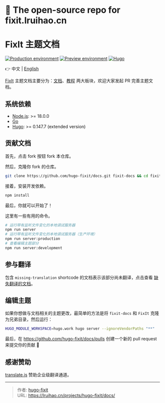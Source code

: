 # 📄 The open-source repo for fixit.lruihao.cn

# FixIt 主题文档

[![Production environment](https://img.shields.io/github/deployments/hugo-fixit/docs/Production?style=flat&label=Production&logo=vercel)](https://fixit.lruihao.cn/)
[![Preview environment](https://img.shields.io/github/deployments/hugo-fixit/docs/Preview?style=flat&label=Preview&logo=vercel)](https://pre.fixit.lruihao.cn/)
[![Hugo](https://img.shields.io/badge/Hugo-%5E0.147.7-ff4088?style=flat&logo=hugo)](https://gohugo.io/)

👉 中文 | [English](README.en.md)

[FixIt](https://github.com/hugo-fixit/FixIt) 主题文档主要分为：[文档](https://fixit.lruihao.cn/zh-cn/documentation/)、[教程](https://fixit.lruihao.cn/zh-cn/guides/) 两大板块，欢迎大家发起 PR 完善主题文档。

## 系统依赖

- [Node.js](https://nodejs.org/): >= 18.0.0
- [Go](https://go.dev/dl/)
- [Hugo](https://gohugo.io/installation/): >= 0.147.7 (extended version)

## 贡献文档

首先，点击 fork 按钮 fork 本仓库。

然后，克隆你 fork 的仓库。

```bash
git clone https://github.com/hugo-fixit/docs.git fixit-docs && cd fixit-docs
```

接着，安装开发依赖。

```bash
npm install
```

最后，你就可以开始了！

这里有一些有用的命令。

```bash
# 运行带有监听文件变化的本地调试服务器
npm run server
# 运行带有监听文件变化的本地调试服务器（生产环境）
npm run server:production
# 查看编辑主题部分
npm run server:development
```

## 参与翻译

包含 `missing-translation` shortcode 的文档表示该部分尚未翻译，点击查看 [缺失翻译的文档](https://github.com/search?q=repo%3Ahugo-fixit%2Fdocs+missing-translation+path%3A%2F%5Econtent%5C%2F%2F&type=code)。

## 编辑主题

如果你想做与文档相关的主题更改，最简单的方法是将 `fixit-docs` 和 `FixIt` 克隆为兄弟目录，然后运行：

```bash
HUGO_MODULE_WORKSPACE=hugo.work hugo server --ignoreVendorPaths "**"
```

最后，在 <https://github.com/hugo-fixit/docs/pulls> 创建一个新的 pull request 来提交你的贡献 🎉

## 感谢赞助

[translate.js](https://github.com/xnx3/translate) 赞助企业级翻译通道。


---

> 作者: [hugo-fixit](https://github.com/hugo-fixit)  
> URL: https://lruihao.cn/projects/hugo-fixit/docs/  

